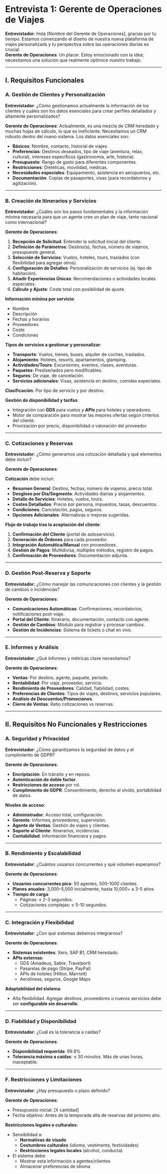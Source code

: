 # Entrevista 1: Gerente de Operaciones de Viajes

**Entrevistador**: Hola [Nombre del Gerente de Operaciones], gracias por tu tiempo. Estamos comenzando el diseño de nuestra nueva plataforma de viajes personalizada y tu perspectiva sobre las operaciones diarias es crucial.  
**Gerente de Operaciones**: Un placer. Estoy emocionado con la idea; necesitamos una solución que realmente optimice nuestro trabajo.

---

## I. Requisitos Funcionales

### A. Gestión de Clientes y Personalización

**Entrevistador**: ¿Cómo gestionamos actualmente la información de los clientes y cuáles son los datos esenciales para crear perfiles detallados y altamente personalizados?

**Gerente de Operaciones**:
Actualmente, es una mezcla de CRM heredado y muchas hojas de cálculo, lo que es ineficiente. Necesitamos un CRM robusto dentro del nuevo sistema. Los datos esenciales son:

- **Básicos**: Nombre, contacto, historial de viajes.
- **Preferencias**: Destinos deseados, tipo de viaje (aventura, relax, cultural), intereses específicos (gastronomía, arte, historia).
- **Presupuesto**: Rango de gasto para diferentes componentes.
- **Restricciones**: Dietéticas, movilidad, médicas.
- **Necesidades especiales**: Equipamiento, asistencia en aeropuertos, etc.
- **Documentación**: Copias de pasaportes, visas (para recordatorios y agilización).

---

### B. Creación de Itinerarios y Servicios

**Entrevistador**: ¿Cuáles son los pasos fundamentales y la información mínima necesaria para que un agente cree un plan de viaje, tanto nacional como internacional?

**Gerente de Operaciones**:

1. **Recepción de Solicitud**: Entender la solicitud inicial del cliente.
2. **Definición de Parámetros**: Destino(s), fechas, número de viajeros, presupuesto general.
3. **Selección de Servicios**: Vuelos, hoteles, tours, traslados (con flexibilidad para agregar otros).
4. **Configuración de Detalles**: Personalización de servicios (ej. tipo de habitación).
5. **Añadir Experiencias Únicas**: Recomendaciones o actividades locales especiales.
6. **Cálculo y Ajuste**: Coste total con posibilidad de ajuste.

**Información mínima por servicio**:

- Nombre
- Descripción
- Fechas y horarios
- Proveedores
- Coste
- Condiciones

**Tipos de servicios a gestionar y personalizar**:

- **Transporte**: Vuelos, trenes, buses, alquiler de coches, traslados.
- **Alojamiento**: Hoteles, resorts, apartamentos, glamping.
- **Actividades/Tours**: Excursiones, eventos, clases, aventuras.
- **Paquetes**: Prediseñados pero modificables.
- **Seguros**: De viaje, de cancelación.
- **Servicios adicionales**: Visas, asistencia en destino, comidas especiales.

**Clasificación**: Por tipo de servicio y por destino.

**Gestión de disponibilidad y tarifas**:

- Integración con **GDS** para vuelos y **APIs** para hoteles y operadores.
- Motor de comparación para mostrar las mejores ofertas según criterios del cliente.
- Priorización por precio, disponibilidad o valoración del proveedor.

---

### C. Cotizaciones y Reservas

**Entrevistador**: ¿Cómo generamos una cotización detallada y qué elementos debe incluir?

**Gerente de Operaciones**:

**Cotización** debe incluir:

- **Resumen General**: Destino, fechas, número de viajeros, precio total.
- **Desglose por Día/Segmento**: Actividades diarias y alojamientos.
- **Detalle de Servicios**: Hoteles, vuelos, tours.
- **Costes Detallados**: Precio por persona, impuestos, tasas, descuentos.
- **Condiciones**: Cancelación, pagos, seguros.
- **Opciones Adicionales**: Alternativas o mejoras sugeridas.

**Flujo de trabajo tras la aceptación del cliente**:

1. **Confirmación del Cliente** (portal de autoservicio).
2. **Generación de Órdenes** para cada proveedor.
3. **Integración Automática/Manual** con proveedores.
4. **Gestión de Pagos**: Multidivisa, múltiples métodos, registro de pagos.
5. **Confirmación de Proveedores**: Documentación adjunta.

---

### D. Gestión Post-Reserva y Soporte

**Entrevistador**: ¿Cómo manejar las comunicaciones con clientes y la gestión de cambios o incidencias?

**Gerente de Operaciones**:

- **Comunicaciones Automáticas**: Confirmaciones, recordatorios, notificaciones post-viaje.
- **Portal del Cliente**: Itinerario, documentación, contacto con agente.
- **Gestión de Cambios**: Módulo para registrar y procesar cambios.
- **Gestión de Incidencias**: Sistema de tickets o chat en vivo.

---

### E. Informes y Análisis

**Entrevistador**: ¿Qué informes y métricas clave necesitamos?

**Gerente de Operaciones**:

- **Ventas**: Por destino, agente, paquete, periodo.
- **Rentabilidad**: Por viaje, proveedor, servicio.
- **Rendimiento de Proveedores**: Calidad, fiabilidad, costes.
- **Preferencias de Clientes**: Tipos de viajes, destinos, servicios populares.
- **Análisis de Descuentos/Promociones**.
- **Cierre de Ventas**: Ratio cotizaciones vs reservas.

---

## II. Requisitos No Funcionales y Restricciones

### A. Seguridad y Privacidad

**Entrevistador**: ¿Cómo garantizamos la seguridad de datos y el cumplimiento de GDPR?

**Gerente de Operaciones**:

- **Encriptación**: En tránsito y en reposo.
- **Autenticación de doble factor**.
- **Restricciones de acceso** por rol.
- **Cumplimiento de GDPR**: Consentimiento, derecho al olvido, portabilidad de datos.

**Niveles de acceso**:

- **Administrador**: Acceso total, configuración.
- **Gerente**: Informes, proveedores, supervisión.
- **Agente de Ventas**: Gestión de viajes y clientes.
- **Soporte al Cliente**: Itinerarios, incidencias.
- **Contabilidad**: Información financiera y pagos.

---

### B. Rendimiento y Escalabilidad

**Entrevistador**: ¿Cuántos usuarios concurrentes y qué volumen esperamos?

**Gerente de Operaciones**:

- **Usuarios concurrentes pico**: 50 agentes, 500-1000 clientes.
- **Planes anuales**: 3,000–5,000 inicialmente, hasta 10,000+ a 3-5 años.
- **Tiempo de carga**:
  - Páginas: ≤ 2-3 segundos.
  - Cotizaciones complejas: ≤ 5-10 segundos.

---

### C. Integración y Flexibilidad

**Entrevistador**: ¿Con qué sistemas debemos integrarnos?

**Gerente de Operaciones**:

- **Sistemas existentes**: Xero, SAP B1, CRM heredado.
- **APIs externas**:
  - GDS (Amadeus, Sabre, Travelport)
  - Pasarelas de pago (Stripe, PayPal)
  - APIs de hoteles (Hilton, Marriott)
  - Aerolíneas, seguros, Google Maps

**Adaptabilidad del sistema**:

- Alta flexibilidad. Agregar destinos, proveedores o nuevos servicios debe ser **configurable sin desarrollo**.

---

### D. Fiabilidad y Disponibilidad

**Entrevistador**: ¿Cuál es la tolerancia a caídas?

**Gerente de Operaciones**:

- **Disponibilidad requerida**: 99.9%
- **Tolerancia máxima a caídas**: ≤ 30 minutos. Más de unas horas, inaceptable.

---

### F. Restricciones y Limitaciones

**Entrevistador**: ¿Hay presupuesto o plazo definido?

**Gerente de Operaciones**:

- Presupuesto inicial: [X cantidad]
- Fecha objetivo: Antes de la temporada alta de reservas del próximo año.

**Restricciones legales o culturales**:

- Sensibilidad a:
  - **Normativas de visado**
  - **Costumbres culturales** (idioma, vestimenta, festividades)
  - **Restricciones legales locales** (alcohol, conducta)
- El sistema debe:
  - Mostrar esta información a agentes/clientes
  - Almacenar preferencias de idioma
